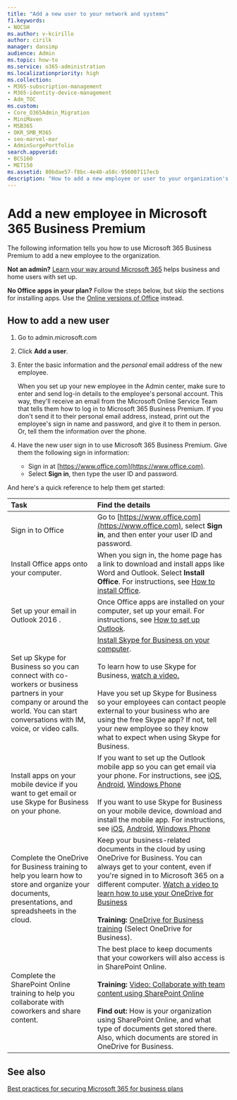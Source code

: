 ```yaml
---
title: "Add a new user to your network and systems"
f1.keywords:
- NOCSH
ms.author: v-kcirillo
author: cirilk
manager: dansimp
audience: Admin
ms.topic: how-to
ms.service: o365-administration
ms.localizationpriority: high
ms.collection: 
- M365-subscription-management
- M365-identity-device-management 
- Adm_TOC
ms.custom:
- Core_O365Admin_Migration
- MiniMaven
- MSB365
- OKR_SMB_M365
- seo-marvel-mar
- AdminSurgePortfolio
search.appverid:
- BCS160
- MET150
ms.assetid: 80bdae57-f8bc-4e40-a58c-956007117ecb
description: "How to add a new employee or user to your organization's network and internal systems. When a new employee joins your company, you must securely add them to the network."
---
```


# Add a new employee in Microsoft 365 Business Premium

The following information tells you how to use Microsoft 365 Business Premium to add a new employee to the organization.
  
 **Not an admin?** [Learn your way around Microsoft 365](https://support.microsoft.com/office/396b8d9e-e118-42d0-8a0d-87d1f2f055fb) helps business and home users with set up. 
  
 **No Office apps in your plan?** Follow the steps below, but skip the sections for installing apps. Use the [Online versions of Office](https://support.microsoft.com/office/91a4ec74-67fe-4a84-a268-f6bdf3da1804) instead.

## How to add a new user

1. Go to admin.microsoft.com

2. Click **Add a user**.

3. Enter the basic information and the *personal* email address of the new employee.

    When you set up your new employee in the Admin center, make sure to enter and send log-in details to the employee's personal account. This way, they'll receive an email from the Microsoft Online Service Team that tells them how to log in to Microsoft 365 Business Premium. If you don't send it to their personal email address, instead, print out the employee's sign in name and password, and give it to them in person. Or, tell them the information over the phone.
  
4. Have the new user sign in to use Microsoft 365 Business Premium. Give them the following sign in information:
  
    - Sign in at [https://www.office.com](https://www.office.com).
    - Select **Sign in**, then type the user ID and password.
  
And here's a quick reference to help them get started:
  
|**Task**|**Find the details**|
|:-----|:-----|
|Sign in to Office  <br/> |Go to [https://www.office.com](https://www.office.com), select **Sign in**, and then enter your user ID and password.  <br/> |
|Install Office apps onto your computer.  <br/><br/> |When you sign in, the home page has a link to download and install apps like Word and Outlook.  Select **Install Office**.         For instructions, see [How to install Office](https://support.microsoft.com/office/4414eaaf-0478-48be-9c42-23adc4716658).  <br/> |
|Set up your email in Outlook 2016 .  <br/> |Once Office apps are installed on your computer, set up your email. For instructions, see [How to set up Outlook](https://support.microsoft.com/office/6e27792a-9267-4aa4-8bb6-c84ef146101b).  <br/> |
|Set up Skype for Business so you can connect with co-workers or business partners in your company or around the world. You can start conversations with IM, voice, or video calls.  <br/> |[Install Skype for Business on your computer](https://support.microsoft.com/office/8a0d4da8-9d58-44f9-9759-5c8f340cb3fb).  <br/> <br/>To learn how to use Skype for Business, [watch a video.](https://support.microsoft.com/office/3a21eca4-434d-41f1-ab06-3d4a268573b7) <br/> <br/>Have you set up Skype for Business so your employees can contact people external to your business who are using the free Skype app? If not, tell your new employee so they know what to expect when using Skype for Business.  <br/> |
|Install apps on your mobile device if you want to get email or use Skype for Business on your phone.  <br/> |If you want to set up the Outlook mobile app so you can get email via your phone. For instructions, see [iOS](https://support.microsoft.com/office/b2de2161-cc1d-49ef-9ef9-81acd1c8e234), [Android](https://support.microsoft.com/office/886db551-8dfa-4fd5-b835-f8e532091872), [Windows Phone](https://support.microsoft.com/office/181a112a-be92-49ca-ade5-399264b3d417) <br/> <br/>If you want to use Skype for Business on your mobile device, download and install the mobile app. For instructions, see [iOS](https://support.microsoft.com/office/3239c8a3-cf55-4ff0-a967-5de51911c049#OS_Type=iOS), [Android](https://support.microsoft.com/office/4d1b7dfa-5b0b-4868-bae5-25947fb99e6e#OS_Type=Android), [Windows Phone](https://support.microsoft.com/office/4d1b7dfa-5b0b-4868-bae5-25947fb99e6e#OS_Type=Windows_Phone) <br/> |
|Complete the OneDrive for Business training to help you learn how to store and organize your documents, presentations, and spreadsheets in the cloud.  <br/> |Keep your business-related documents in the cloud by using OneDrive for Business. You can always get to your content, even if you're signed in to Microsoft 365 on a different computer. [Watch a video to learn how to use your OneDrive for Business](https://support.microsoft.com/office/b30da4eb-ddd2-44b6-943b-e6fbfc6b8dde) <br/><br/> **Training:** [OneDrive for Business training](https://support.microsoft.com/office/1f608184-b7e6-43ca-8753-2ff679203132) (Select OneDrive for Business).  <br/> |
|Complete the SharePoint Online training to help you collaborate with coworkers and share content.  <br/> |The best place to keep documents that your coworkers will also access is in SharePoint Online.  <br/> <br/>**Training:** [Video: Collaborate with team content using SharePoint Online](https://support.microsoft.com/office/c17b6824-cc22-478f-8757-497cc6b57121) <br/><br/> **Find out:** How is your organization using SharePoint Online, and what type of documents get stored there. Also, which documents are stored in OneDrive for Business.  <br/> |

## See also

[Best practices for securing Microsoft 365 for business plans](../admin/security-and-compliance/secure-your-business-data.md)
